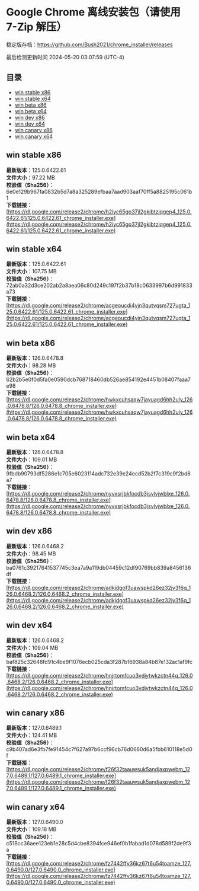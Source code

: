 # Google Chrome 离线安装包（请使用 7-Zip 解压）
稳定版存档：<https://github.com/Bush2021/chrome_installer/releases>

最后检测更新时间
2024-05-20 03:07:59 (UTC-4)


## 目录
* [win stable x86](https://github.com/Bush2021/chrome_installer?tab=readme-ov-file#win-stable-x86)
* [win stable x64](https://github.com/Bush2021/chrome_installer?tab=readme-ov-file#win-stable-x64)
* [win beta x86](https://github.com/Bush2021/chrome_installer?tab=readme-ov-file#win-beta-x86)
* [win beta x64](https://github.com/Bush2021/chrome_installer?tab=readme-ov-file#win-beta-x64)
* [win dev x86](https://github.com/Bush2021/chrome_installer?tab=readme-ov-file#win-dev-x86)
* [win dev x64](https://github.com/Bush2021/chrome_installer?tab=readme-ov-file#win-dev-x64)
* [win canary x86](https://github.com/Bush2021/chrome_installer?tab=readme-ov-file#win-canary-x86)
* [win canary x64](https://github.com/Bush2021/chrome_installer?tab=readme-ov-file#win-canary-x64)

## win stable x86
**最新版本**：125.0.6422.61  
**文件大小**：97.22 MB  
**校验值（Sha256）**：6e0e129b967fa0832b5d7a8a325289efbaa7aad903aaf70ff5a8825195c061b1  
**下载链接**：[https://dl.google.com/release2/chrome/h2iyc65go37jl2gkibtziqgep4_125.0.6422.61/125.0.6422.61_chrome_installer.exe](https://dl.google.com/release2/chrome/h2iyc65go37jl2gkibtziqgep4_125.0.6422.61/125.0.6422.61_chrome_installer.exe)  

## win stable x64
**最新版本**：125.0.6422.61  
**文件大小**：107.75 MB  
**校验值（Sha256）**：72ab0a32d3ce202ab2a8aea06c80d249c197f2b37b18c0633997b6d991833a73  
**下载链接**：[https://dl.google.com/release2/chrome/acgeoucdi4yjn3qutvqsm727ugta_125.0.6422.61/125.0.6422.61_chrome_installer.exe](https://dl.google.com/release2/chrome/acgeoucdi4yjn3qutvqsm727ugta_125.0.6422.61/125.0.6422.61_chrome_installer.exe)  

## win beta x86
**最新版本**：126.0.6478.8  
**文件大小**：98.28 MB  
**校验值（Sha256）**：62b2b5e0f0d5fa0e0590dcb768718460db526ae854192e4451b08407faaa7e98  
**下载链接**：[https://dl.google.com/release2/chrome/hwkxcuhsaqw7jayuagd6hh2uly_126.0.6478.8/126.0.6478.8_chrome_installer.exe](https://dl.google.com/release2/chrome/hwkxcuhsaqw7jayuagd6hh2uly_126.0.6478.8/126.0.6478.8_chrome_installer.exe)  

## win beta x64
**最新版本**：126.0.6478.8  
**文件大小**：109.01 MB  
**校验值（Sha256）**：9fbdb90793df5286e1c705e6023114adc732e39e24ecd52b2f7c319c9f2bd8a7  
**下载链接**：[https://dl.google.com/release2/chrome/nyvxsrjbkfocdb3jsvlvjwblxe_126.0.6478.8/126.0.6478.8_chrome_installer.exe](https://dl.google.com/release2/chrome/nyvxsrjbkfocdb3jsvlvjwblxe_126.0.6478.8/126.0.6478.8_chrome_installer.exe)  

## win dev x86
**最新版本**：126.0.6468.2  
**文件大小**：98.45 MB  
**校验值（Sha256）**：ba0761c39217641537745c3ea7a9a119db04459c12df90769bb839a8456136df  
**下载链接**：[https://dl.google.com/release2/chrome/adkjdgof3uawspkd26ez32jv3f6q_126.0.6468.2/126.0.6468.2_chrome_installer.exe](https://dl.google.com/release2/chrome/adkjdgof3uawspkd26ez32jv3f6q_126.0.6468.2/126.0.6468.2_chrome_installer.exe)  

## win dev x64
**最新版本**：126.0.6468.2  
**文件大小**：109.04 MB  
**校验值（Sha256）**：baf825c32648fd91c4be9f1076ecb025cda3f287b16938a84b87e132ac1af9fc  
**下载链接**：[https://dl.google.com/release2/chrome/hnjrtomfcuo3vdiytwkzctn44q_126.0.6468.2/126.0.6468.2_chrome_installer.exe](https://dl.google.com/release2/chrome/hnjrtomfcuo3vdiytwkzctn44q_126.0.6468.2/126.0.6468.2_chrome_installer.exe)  

## win canary x86
**最新版本**：127.0.6489.1  
**文件大小**：124.41 MB  
**校验值（Sha256）**：c9b407ad6e3fb7fe91454c7f627a97b6ccf96cb76d0660d6a5fbb610118e5d0f  
**下载链接**：[https://dl.google.com/release2/chrome/f26f32taauwsuk5andjaxpwebm_127.0.6489.1/127.0.6489.1_chrome_installer.exe](https://dl.google.com/release2/chrome/f26f32taauwsuk5andjaxpwebm_127.0.6489.1/127.0.6489.1_chrome_installer.exe)  

## win canary x64
**最新版本**：127.0.6490.0  
**文件大小**：109.18 MB  
**校验值（Sha256）**：c518cc36aee123eb1e28c5d4cbe8394fce946ef0b1fabad1d078d589f2de9f3a  
**下载链接**：[https://dl.google.com/release2/chrome/fz7442ffv36kz67t6u54toamze_127.0.6490.0/127.0.6490.0_chrome_installer.exe](https://dl.google.com/release2/chrome/fz7442ffv36kz67t6u54toamze_127.0.6490.0/127.0.6490.0_chrome_installer.exe)  

